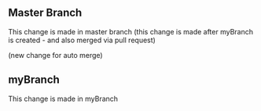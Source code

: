## Master Branch
This change is made in master branch (this change is made after myBranch is created - and also merged via pull request)

(new change for auto merge)
## myBranch
This change is made in myBranch



